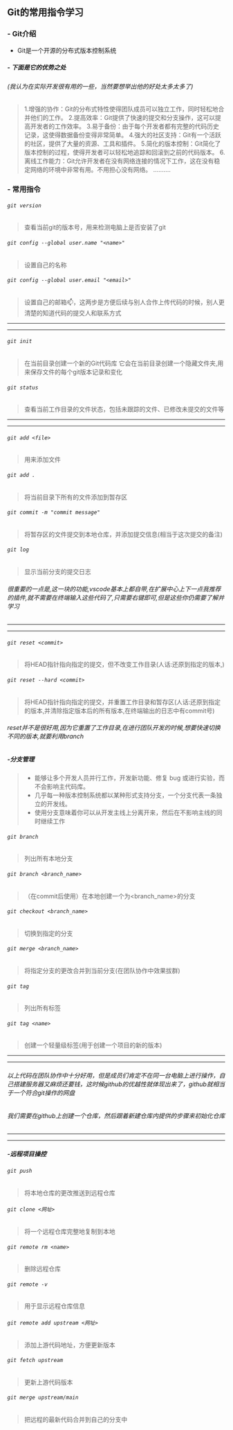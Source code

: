 ## Git的常用指令学习

###  - Git介绍
- Git是一个开源的分布式版本控制系统
##### - 下面是它的优势之处 
###### (我认为在实际开发很有用的一些，当然要想举出他的好处太多太多了)
> 1.增强的协作：Git的分布式特性使得团队成员可以独立工作，同时轻松地合并他们的工作。
> 2.提高效率：Git提供了快速的提交和分支操作，这可以提高开发者的工作效率。
> 3.易于备份：由于每个开发者都有完整的代码历史记录，这使得数据备份变得非常简单。
> 4.强大的社区支持：Git有一个活跃的社区，提供了大量的资源、工具和插件。
> 5.简化的版本控制：Git简化了版本控制的过程，使得开发者可以轻松地追踪和回滚到之前的代码版本。
> 6.离线工作能力：Git允许开发者在没有网络连接的情况下工作，这在没有稳定网络的环境中非常有用。不用担心没有网络。
> ..........

### - 常用指令
###### `git version`
 >查看当前git的版本号，用来检测电脑上是否安装了git

###### `git config --global user.name "<name>"`
 >设置自己的名称

###### `git config --global user.email "<email>"`
 >设置自己的邮箱📫，这两步是方便后续与别人合作上传代码的时候，别人更清楚的知道代码的提交人和联系方式
-------
-------
 ###### `git init`
 >在当前目录创建一个新的Git代码库
 >它会在当前目录创建一个隐藏文件夹,用来保存文件的每个git版本记录和变化

 ###### `git status`
 >查看当前工作目录的文件状态，包括未跟踪的文件、已修改未提交的文件等

 -------
 -------

 ###### `git add <file>`
 >用来添加文件

 ###### `git add .`
 >将当前目录下所有的文件添加到暂存区

 ###### `git commit -m "commit message"`
 >将暂存区的文件提交到本地仓库，并添加提交信息(相当于这次提交的备注) 

 ###### `git log`
 >显示当前分支的提交日志

 ###### 很重要的一点是,这一块的功能,vscode基本上都自带,在扩展中心上下一点我推荐的插件,就不需要在终端输入这些代码了,只需要右键即可,但是这些你仍需要了解并学习
 ------------
 ------------
 ###### `git reset <commit>`
 >将HEAD指针指向指定的提交，但不改变工作目录(人话:还原到指定的版本,)
 
 
 ###### `git reset --hard <commit>`
 >将HEAD指针指向指定的提交，并重置工作目录和暂存区(人话:还原到指定的版本,并清除指定版本后的所有版本,在终端输出的日志中有commit号)
 
 ###### reset并不是很好用,因为它重置了工作目录,在进行团队开发的时候,想要快速切换不同的版本,就要利用branch

 ##### -分支管理
 > - 能够让多个开发人员并行工作，开发新功能、修复 bug 或进行实验，而不会影响主代码库。
 > - 几乎每一种版本控制系统都以某种形式支持分支，一个分支代表一条独立的开发线。
 > - 使用分支意味着你可以从开发主线上分离开来，然后在不影响主线的同时继续工作

 ###### `git branch`
 >列出所有本地分支
 
 ###### `git branch <branch_name>`
 >（在commit后使用）在本地创建一个为<branch_name>的分支

 ###### `git checkout <branch_name>`
 >切换到指定的分支

 ###### `git merge <branch_name>`
 >将指定分支的更改合并到当前分支(在团队协作中效果拔群)

 ###### `git tag `
 >列出所有标签

 ###### `git tag <name>`
 >创建一个轻量级标签(用于创建一个项目的新的版本)
------
------
###### 以上代码在团队协作中十分好用，但是成员们肯定不在同一台电脑上进行操作，自己搭建服务器又麻烦还要钱，这时候github的优越性就体现出来了，github就相当于一个符合git操作的网盘

###### 我们需要在github上创建一个仓库，然后跟着新建仓库内提供的步骤来初始化仓库

------
------
##### -远程项目操控
###### `git push`
>将本地仓库的更改推送到远程仓库

###### `git clone <网址>`
>将一个远程仓库完整地复制到本地

###### `git remote rm <name>`
>删除远程仓库

###### `git remote -v`
> 用于显示远程仓库信息

###### `git remote add upstream <网址>` 
>添加上游代码地址，方便更新版本

###### `git fetch upstream`
>更新上游代码版本

###### `git merge upstream/main`
>把远程的最新代码合并到自己的分支中






